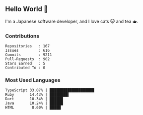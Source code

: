 ## Hello World 👋

I'm a Japanese software developer, and I love cats 😺 and tea 🫖.

### Contributions

    Repositories   : 167
    Issues         : 616
    Commits        : 9211
    Pull-Requests  : 902
    Stars Earned   : 5
    Contributed To : 0

### Most Used Languages

    TypeScript 33.07% | ████████████████████
    Ruby       14.43% | ████████▌
    Dart       10.34% | ██████
    Java       10.24% | ██████
    HTML        8.60% | █████

